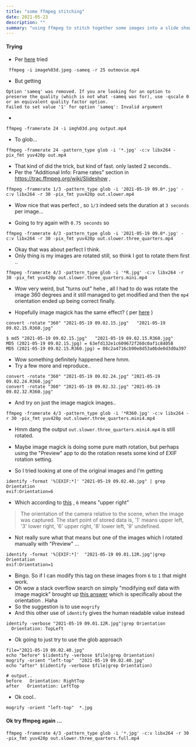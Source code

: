 ```yaml
---
title: "some ffmpeg stitching"
date: 2021-05-23
description: ""
summary: "using ffmpeg to stitch together some images into a slide show"
---
```



#### Trying
* Per [here](http://tooloftrade.blogspot.com/2011/10/merging-images-into-movie-using-ffmpeg.html) tried

```
 ffmpeg -i image%03d.jpeg -sameq -r 25 outmovie.mp4
```

* But getting

```
Option 'sameq' was removed. If you are looking for an option to preserve the quality (which is not what -sameq was for), use -qscale 0 or an equivalent quality factor option.
Failed to set value '1' for option 'sameq': Invalid argument
```

*

```
ffmpeg -framerate 24 -i img%03d.png output.mp4
```

* To glob...
```
ffmpeg -framerate 24 -pattern_type glob -i '*.jpg' -c:v libx264 -pix_fmt yuv420p out.mp4
```

* That kind of did the trick, but kind of fast. only lasted 2 seconds..
* Per  the "Additional Info: Frame rates" section in https://trac.ffmpeg.org/wiki/Slideshow  ,
```
ffmpeg -framerate 1/3 -pattern_type glob -i '2021-05-19 09.0*.jpg' -c:v libx264 -r 30 -pix_fmt yuv420p out.slower.mp4
```
* Wow nice that was perfect , so `1/3` indeed sets the duration at `3 seconds` per image...

* Going to try again with `0.75 seconds` so

```
ffmpeg -framerate 4/3 -pattern_type glob -i '2021-05-19 09.0*.jpg' -c:v libx264 -r 30 -pix_fmt yuv420p out.slower.three_quarters.mp4
```
* Okay that was about perfect I think.
* Only thing is my images are rotated still, so think I got to rotate them first ..

```
ffmpeg -framerate 4/3 -pattern_type glob -i '*R.jpg' -c:v libx264 -r 30 -pix_fmt yuv420p out.slower.three_quarters.mini.mp4

```
* Wow very weird, but "turns out" hehe , all I had to do was rotate the image 360 degrees and it still managed to get modified and then the `mp4` orientation ended up being correct finally.

* Hopefully image magick has the same effect?  ( per [here](https://codeyarns.com/tech/2016-07-05-how-to-rotate-image-using-imagemagick.html) )

```
convert -rotate "360" "2021-05-19 09.02.15.jpg"   "2021-05-19 09.02.15.R360.jpg"

$ md5 "2021-05-19 09.02.15.jpg"   "2021-05-19 09.02.15.R360.jpg"
MD5 (2021-05-19 09.02.15.jpg) = 63efd132e1c609672f260c0af1c84058
MD5 (2021-05-19 09.02.15.R360.jpg) = 08c2a4716cb90e8d53a0bde0d3d0a397
```
* Wow something definitely happened here hmm.
* Try a few more and reproduce..

```
convert -rotate "360" "2021-05-19 09.02.24.jpg" "2021-05-19 09.02.24.R360.jpg"
convert -rotate "360" "2021-05-19 09.02.32.jpg" "2021-05-19 09.02.32.R360.jpg"
```

* And try on just the image magick images..

```
ffmpeg -framerate 4/3 -pattern_type glob -i '*R360.jpg' -c:v libx264 -r 30 -pix_fmt yuv420p out.slower.three_quarters.mini4.mp4

```
* Hmm dang the output `out.slower.three_quarters.mini4.mp4` is still rotated.
* Maybe image magick is doing some pure math rotation, but perhaps using the "Preview" app to do the rotation resets some kind of EXIF rotation setting.

* So I tried looking at one of the original images and I'm getting

```
identify -format '%[EXIF:*]' "2021-05-19 09.02.40.jpg" | grep Orientation
exif:Orientation=6
```
* Which according to [this](https://www.media.mit.edu/pia/Research/deepview/exif.html)  , `6` means "upper right"

> The orientation of the camera relative to the scene, when the image was captured. The start point of stored data is, '1' means upper left, '3' lower right, '6' upper right, '8' lower left, '9' undefined.

* Not really sure what that means but one of the images which I rotated manually with "Preview" ...

```
identify -format '%[EXIF:*]'  "2021-05-19 09.01.12R.jpg"|grep Orientation
exif:Orientation=1

```
* Bingo. So if I can modify this tag on these images from `6` to `1` that might work.
* Oh wow a stack overflow search on simply "modifying exif data with image magick" brought up [this answer](https://stackoverflow.com/questions/40606464/setting-image-orientation-exif-data-using-imagemagick#40804379) which is specifically about the orientation . Haha
* So the suggestion is to use `mogrify`
* And this other use of `identify` gives the human readable value instead
```
identify -verbose "2021-05-19 09.01.12R.jpg"|grep Orientation
  Orientation: TopLeft
```
* Ok going to just try to use the glob approach
```
file="2021-05-19 09.02.40.jpg"
echo "before" $(identify -verbose $file|grep Orientation)
mogrify -orient "left-top"  "2021-05-19 09.02.40.jpg"
echo "after" $(identify -verbose $file|grep Orientation)

# output..
before   Orientation: RightTop
after   Orientation: LeftTop
```
* Ok cool..

```
mogrify -orient "left-top"  *.jpg

```

#### Ok try ffmpeg again ...

```
ffmpeg -framerate 4/3 -pattern_type glob -i '*.jpg' -c:v libx264 -r 30 -pix_fmt yuv420p out.slower.three_quarters.full.mp4

```

